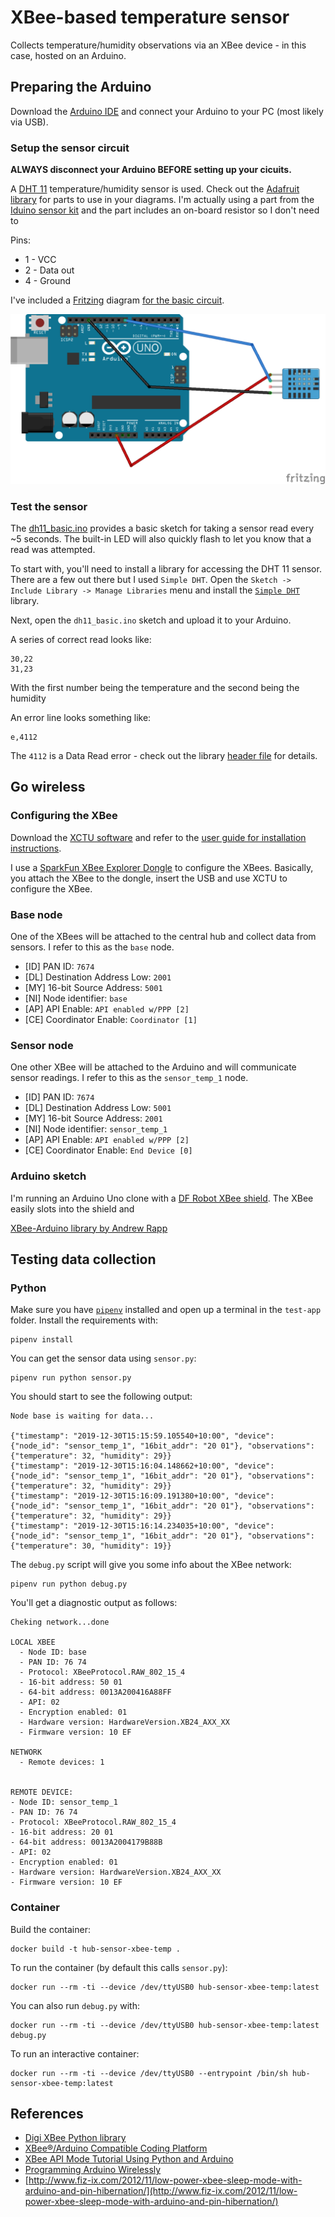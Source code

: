 # XBee-based temperature sensor

Collects temperature/humidity observations via an XBee device - in this case, hosted on an Arduino.

## Preparing the Arduino

Download the [Arduino IDE](https://www.arduino.cc/en/Main/Software) and connect your Arduino
to your PC (most likely via USB).

### Setup the sensor circuit

__ALWAYS disconnect your Arduino BEFORE setting up your cicuits.__

A [DHT 11](https://www.adafruit.com/product/386)
temperature/humidity sensor is used. Check out the
[Adafruit library](https://github.com/adafruit/Fritzing-Library) for
parts to use in your diagrams. I'm actually using a part from the
[Iduino sensor kit](http://www.openplatform.cc/index.php/home/index/details/apiid/79)
and the part includes an on-board resistor so I don't need to

Pins:

- 1 - VCC
- 2 - Data out
- 4 - Ground

I've included a [Fritzing](https://fritzing.org/home/) diagram [for the basic circuit](circuit.fzz).

![Basic circuit diagram](circuit.png)

### Test the sensor

The [dh11_basic.ino](arduino/dh11_basic/dh11_basic.ino) provides
a basic sketch for taking a sensor read every ~5 seconds. The built-in
LED will also quickly flash to let you know that a read was attempted.

To start with, you'll need to install a library for accessing the
DHT 11 sensor. There are a few out there but I used `Simple DHT`.
Open the `Sketch -> Include Library -> Manage Libraries` menu
and install the
[`Simple DHT`](https://github.com/winlinvip/SimpleDHT) library.

Next, open the `dh11_basic.ino` sketch and upload it to your Arduino.

A series of correct read looks like:

    30,22
    31,23

With the first number being the temperature and the second being the humidity

An error line looks something like:

    e,4112

The `4112` is a Data Read error - check out the library
[header file](https://github.com/winlinvip/SimpleDHT/blob/master/SimpleDHT.h)
for details.

## Go wireless

### Configuring the XBee

Download the [XCTU software](https://www.digi.com/products/embedded-systems/digi-xbee/digi-xbee-tools/xctu) and refer to the
[user guide for installation instructions](https://www.digi.com/resources/documentation/digidocs/90001458-13/default.htm#concept/c_90001458-13_start.htm%3FTocPath%3D_____1).

I use a [SparkFun XBee Explorer Dongle](https://www.sparkfun.com/products/11697) to configure
the XBees. Basically, you attach the XBee to the dongle, insert the USB and use XCTU to configure the
XBee.

### Base node

One of the XBees will be attached to the central hub and collect
data from sensors. I refer to this as the `base` node.

- [ID] PAN ID: `7674`
- [DL] Destination Address Low: `2001`
- [MY] 16-bit Source Address: `5001`
- [NI] Node identifier: `base`
- [AP] API Enable: `API enabled w/PPP [2]`
- [CE] Coordinator Enable: `Coordinator [1]`

### Sensor node

One other XBee will be attached to the Arduino and will
communicate sensor readings. I refer to this as the `sensor_temp_1` node.

- [ID] PAN ID: `7674`
- [DL] Destination Address Low: `5001`
- [MY] 16-bit Source Address: `2001`
- [NI] Node identifier: `sensor_temp_1`
- [AP] API Enable: `API enabled w/PPP [2]`
- [CE] Coordinator Enable: `End Device [0]`

### Arduino sketch

I'm running an Arduino Uno clone with a
[DF Robot XBee shield](https://wiki.dfrobot.com/Xbee_Shield_For_Arduino__no_Xbee___SKU_DFR0015_).
The XBee easily slots into the shield and

[XBee-Arduino library by Andrew Rapp](https://github.com/andrewrapp/xbee-arduino)

## Testing data collection

### Python

Make sure you have [`pipenv`](https://pipenv.readthedocs.io/en/latest/) installed and
open up a terminal in the `test-app` folder. Install the requirements with:

    pipenv install

You can get the sensor data using `sensor.py`:

    pipenv run python sensor.py

You should start to see the following output:

    Node base is waiting for data...

    {"timestamp": "2019-12-30T15:15:59.105540+10:00", "device": {"node_id": "sensor_temp_1", "16bit_addr": "20 01"}, "observations": {"temperature": 32, "humidity": 29}}
    {"timestamp": "2019-12-30T15:16:04.148662+10:00", "device": {"node_id": "sensor_temp_1", "16bit_addr": "20 01"}, "observations": {"temperature": 32, "humidity": 29}}
    {"timestamp": "2019-12-30T15:16:09.191380+10:00", "device": {"node_id": "sensor_temp_1", "16bit_addr": "20 01"}, "observations": {"temperature": 32, "humidity": 29}}
    {"timestamp": "2019-12-30T15:16:14.234035+10:00", "device": {"node_id": "sensor_temp_1", "16bit_addr": "20 01"}, "observations": {"temperature": 30, "humidity": 19}}

The `debug.py` script will give you some info about the XBee network:

    pipenv run python debug.py

You'll get a diagnostic output as follows:

````
Cheking network...done

LOCAL XBEE
  - Node ID: base
  - PAN ID: 76 74
  - Protocol: XBeeProtocol.RAW_802_15_4
  - 16-bit address: 50 01
  - 64-bit address: 0013A200416A88FF
  - API: 02
  - Encryption enabled: 01
  - Hardware version: HardwareVersion.XB24_AXX_XX
  - Firmware version: 10 EF

NETWORK
  - Remote devices: 1


REMOTE DEVICE:
- Node ID: sensor_temp_1
- PAN ID: 76 74
- Protocol: XBeeProtocol.RAW_802_15_4
- 16-bit address: 20 01
- 64-bit address: 0013A2004179B88B
- API: 02
- Encryption enabled: 01
- Hardware version: HardwareVersion.XB24_AXX_XX
- Firmware version: 10 EF
````


### Container

Build the container:

    docker build -t hub-sensor-xbee-temp .

To run the container (by default this calls `sensor.py`):

    docker run --rm -ti --device /dev/ttyUSB0 hub-sensor-xbee-temp:latest

You can also run `debug.py` with:

    docker run --rm -ti --device /dev/ttyUSB0 hub-sensor-xbee-temp:latest debug.py

To run an interactive container:

    docker run --rm -ti --device /dev/ttyUSB0 --entrypoint /bin/sh hub-sensor-xbee-temp:latest

## References

* [Digi XBee Python library](https://github.com/digidotcom/python-xbee)
* [XBee®/Arduino Compatible Coding Platform](https://github.com/digidotcom/XBeeArduinoCodingPlatform)
* [XBee API Mode Tutorial Using Python and Arduino](https://serdmanczyk.github.io/XBeeAPI-PythonArduino-Tutorial/)
* [Programming Arduino Wirelessly](https://www.faludi.com/itp_coursework/meshnetworking/XBee/XBee_program_Arduino_wireless.html)
* [http://www.fiz-ix.com/2012/11/low-power-xbee-sleep-mode-with-arduino-and-pin-hibernation/](http://www.fiz-ix.com/2012/11/low-power-xbee-sleep-mode-with-arduino-and-pin-hibernation/)
